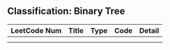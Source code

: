 
## Classification: Binary Tree

| LeetCode Num | Title | Type | Code | Detail |
| --- | --- | --- | --- | --- |
|  |  |  |  |  |
|  |  |  |  |  |